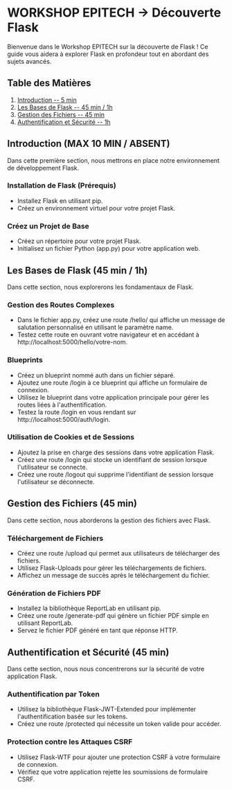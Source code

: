 # WORKSHOP EPITECH -> Découverte Flask

Bienvenue dans le Workshop EPITECH sur la découverte de Flask ! Ce guide vous aidera à explorer Flask en profondeur tout en abordant des sujets avancés.

## Table des Matières

1. [Introduction -- 5 min](#introduction)
2. [Les Bases de Flask -- 45 min / 1h](#bases)
3. [Gestion des Fichiers -- 45 min](#gestion)
4. [Authentification et Sécurité -- 1h](#security)

## Introduction (MAX 10 MIN / ABSENT)

Dans cette première section, nous mettrons en place notre environnement de développement Flask.

### Installation de Flask (Prérequis)

- Installez Flask en utilisant pip.
- Créez un environnement virtuel pour votre projet Flask.

### Créez un Projet de Base

- Créez un répertoire pour votre projet Flask.
- Initialisez un fichier Python (app.py) pour votre application web.

## Les Bases de Flask (45 min / 1h)

Dans cette section, nous explorerons les fondamentaux de Flask.

### Gestion des Routes Complexes

- Dans le fichier app.py, créez une route /hello/<name> qui affiche un message de salutation personnalisé en utilisant le paramètre name.
- Testez cette route en ouvrant votre navigateur et en accédant à http://localhost:5000/hello/votre-nom.


### Blueprints

- Créez un blueprint nommé auth dans un fichier séparé.
- Ajoutez une route /login à ce blueprint qui affiche un formulaire de connexion.
- Utilisez le blueprint dans votre application principale pour gérer les routes liées à l'authentification.
- Testez la route /login en vous rendant sur http://localhost:5000/auth/login.


### Utilisation de Cookies et de Sessions

- Ajoutez la prise en charge des sessions dans votre application Flask.
- Créez une route /login qui stocke un identifiant de session lorsque l'utilisateur se connecte.
- Créez une route /logout qui supprime l'identifiant de session lorsque l'utilisateur se déconnecte.

## Gestion des Fichiers (45 min)

Dans cette section, nous aborderons la gestion des fichiers avec Flask.

### Téléchargement de Fichiers

- Créez une route /upload qui permet aux utilisateurs de télécharger des fichiers.
- Utilisez Flask-Uploads pour gérer les téléchargements de fichiers.
- Affichez un message de succès après le téléchargement du fichier.

### Génération de Fichiers PDF

- Installez la bibliothèque ReportLab en utilisant pip.
- Créez une route /generate-pdf qui génère un fichier PDF simple en utilisant ReportLab.
- Servez le fichier PDF généré en tant que réponse HTTP.
  
## Authentification et Sécurité (45 min)

Dans cette section, nous nous concentrerons sur la sécurité de votre application Flask.

### Authentification par Token

- Utilisez la bibliothèque Flask-JWT-Extended pour implémenter l'authentification basée sur les tokens.
- Créez une route /protected qui nécessite un token valide pour accéder.

### Protection contre les Attaques CSRF

- Utilisez Flask-WTF pour ajouter une protection CSRF à votre formulaire de connexion.
- Vérifiez que votre application rejette les soumissions de formulaire CSRF.


